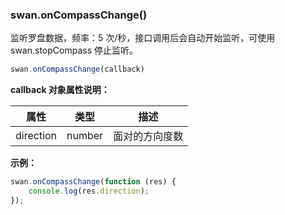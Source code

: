 ### swan.onCompassChange()

监听罗盘数据，频率：5 次/秒，接口调用后会自动开始监听，可使用 swan.stopCompass 停止监听。

```js
swan.onCompassChange(callback)
```

**callback 对象属性说明：**

|属性|类型|描述|
|-|-|-|
|direction|number|面对的方向度数|

**示例：**

```js
swan.onCompassChange(function (res) {
    console.log(res.direction);
});
```